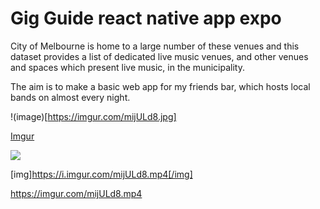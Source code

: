 # Gig Guide react native app expo

City of Melbourne is home to a large number of these venues and this dataset provides a list of dedicated live music venues, and other venues and spaces which present live music, in the municipality.

The aim is to make a basic web app for my friends bar, which hosts local bands on almost every night.  

!(image)[https://imgur.com/mijULd8.jpg]


[Imgur](https://imgur.com/mijULd8.jpg)

<img src="https://imgur.com/mijULd8.jpg"/>

[img]https://i.imgur.com/mijULd8.mp4[/img]

https://imgur.com/mijULd8.mp4


